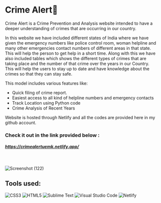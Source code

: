 # Crime Alert🚨

Crime Alert is a Crime Prevention and Analysis website intended to have a deeper understanding of crimes that are occurring in our country.

In this website we have included different states of India where we have given the emergency numbers like police control room, woman helpline and many other emergencies contact numbers of different areas in that state. This will help the person to get help in a short time. Along with this we have also included tables which shows the different types of crimes that are taking place and the number of that crime over the years in our Country. This will help the users to stay up to date and have knowledge about the crimes so that they can stay safe.


This model includes various features like:

- Quick filing of crime report.
- Easiest access to all kind of helpline numbers and emergency contacts
- Track Location using Python code
- Crime Analysis of Recent Years



Website is hosted through Netlify and all the codes are provided here in my github account.
### Check it out in the link provided below :


##### https://crimealertuemk.netlify.app/

<br/>

![Screenshot (122)](https://user-images.githubusercontent.com/87517376/183280485-a5e6f3d0-c24d-4358-bec8-ccd3df878aec.png)


## Tools used: 

![CSS3](https://img.shields.io/badge/css3-%231572B6.svg?style=for-the-badge&logo=css3&logoColor=white)
![HTML5](https://img.shields.io/badge/html5-%23E34F26.svg?style=for-the-badge&logo=html5&logoColor=white)
![Sublime Text](https://img.shields.io/badge/sublime_text-%23575757.svg?style=for-the-badge&logo=sublime-text&logoColor=important)
![Visual Studio Code](https://img.shields.io/badge/Visual%20Studio%20Code-0078d7.svg?style=for-the-badge&logo=visual-studio-code&logoColor=white)
![Netlify](https://img.shields.io/badge/netlify-%23000000.svg?style=for-the-badge&logo=netlify&logoColor=#00C7B7)
